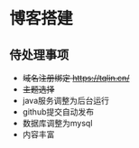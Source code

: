 # 博客搭建

## 侍处理事项

- ~~域名注册绑定 https://tqlin.cn/~~
- ~~主题选择~~
- java服务调整为后台运行
- github提交自动发布
- 数据库调整为mysql
- 内容丰富
